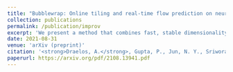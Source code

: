 ```yaml
---
title: "Bubblewrap: Online tiling and real-time flow prediction on neural manifolds"
collection: publications
permalink: /publication/improv
excerpt: 'We present a method that combines fast, stable dimensionality reduction with a soft tiling of the resulting neural manifold, allowing dynamics to be approximated as a probability flow between tiles. This method can be fit efficiently using online expectation maximization, scales to tens of thousands of tiles, and outperforms existing methods when dynamics are noise-dominated or feature multi-modal transition probabilities. The resulting model can be trained at kiloHertz data rates, produces accurate approximations of neural dynamics within minutes, and generates predictions on submillisecond time scales. It retains predictive performance throughout many time steps into the future and is fast enough to serve as a component of closed-loop causal experiments.'
date: 2021-08-31
venue: 'arXiv (preprint)'
citation: '<strong>Draelos, A.</strong>, Gupta, P., Jun, N. Y., Sriworarat, C., and Pearson, J. (2021). "Bubblewrap: Online tiling and real-time flow prediction on neural manifolds." arXiv:2108.13941'
paperurl: https://arxiv.org/pdf/2108.13941.pdf
---
```

